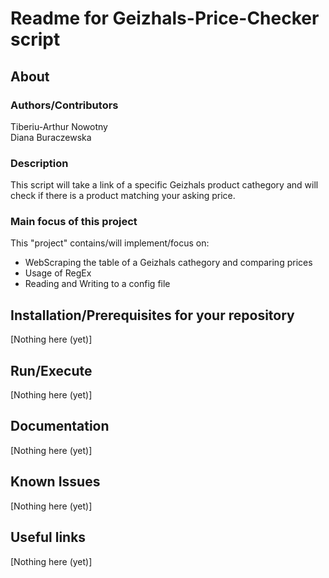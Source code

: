# Readme for Geizhals-Price-Checker script

## About
### Authors/Contributors
Tiberiu-Arthur Nowotny<br>
Diana Buraczewska<br>

### Description
This script will take a link of a specific Geizhals product cathegory and will check if there is a product matching your asking price.

### Main focus of this project
This "project" contains/will implement/focus on:
* WebScraping the table of a Geizhals cathegory and comparing prices
* Usage of RegEx
* Reading and Writing to a config file


## Installation/Prerequisites for your repository
[Nothing here (yet)]

## Run/Execute
[Nothing here (yet)]


## Documentation
[Nothing here (yet)]

## Known Issues
[Nothing here (yet)]


## Useful links
[Nothing here (yet)]